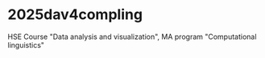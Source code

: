 # 2025dav4compling
HSE Course "Data analysis and visualization", MA program "Computational linguistics"
